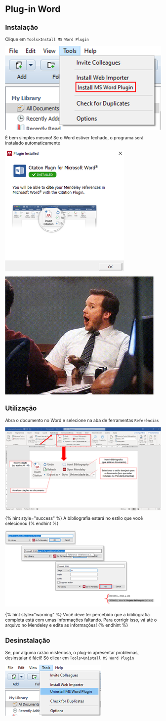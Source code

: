 # Plug-in Word

## Instalação

Clique em `Tools>Install MS Word Plugin`

![](../../../.gitbook/assets/image%20%2828%29.png)

É bem simples mesmo! Se o Word estiver fechado, o programa será instalado automaticamente

![](../../../.gitbook/assets/image%20%2843%29.png)

![](../../../.gitbook/assets/gif-uau.gif)

## Utilização

Abra o documento no Word e selecione na aba de ferramentas `Referências`

![](../../../.gitbook/assets/image%20%2834%29.png)

{% hint style="success" %}
A bibliografia estará no estilo que você selecionou
{% endhint %}

![](../../../.gitbook/assets/image%20%2833%29.png)

{% hint style="warning" %}
Você deve ter percebido que a bibliografia completa está com umas informações faltando. Para corrigir isso, vá até o arquivo no Mendeley e edite as informações!
{% endhint %}

## Desinstalação

Se, por alguma razão misteriosa, o plug-in apresentar problemas, desinstalar é fácil! Só clicar em `Tools>Unistall MS Word Plugin`

![](../../../.gitbook/assets/image%20%2827%29.png)


